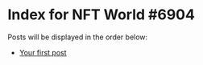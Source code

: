 # Index for NFT World #6904
Posts will be displayed in the order below:

- [Your first post](./001-first.md)

